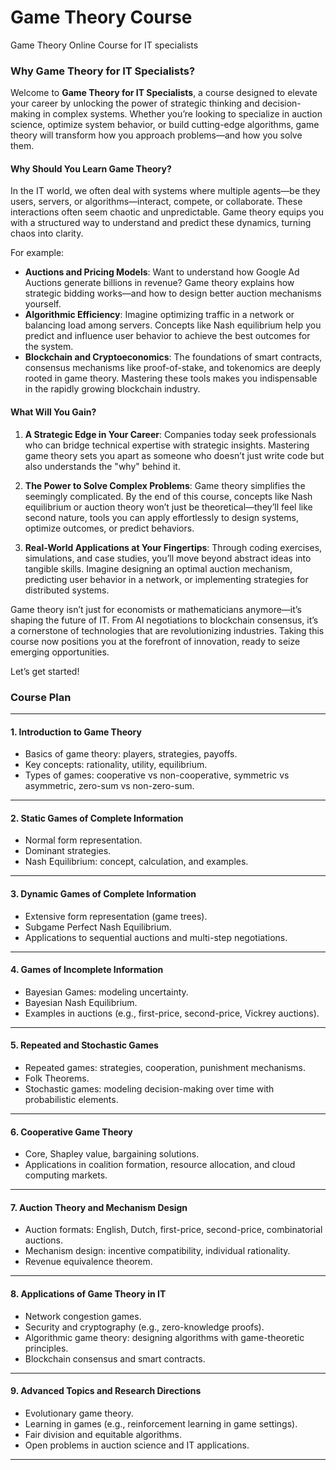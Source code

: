 # Game Theory Course
Game Theory Online Course for IT specialists

### **Why Game Theory for IT Specialists?**

Welcome to **Game Theory for IT Specialists**, a course designed to elevate your career by unlocking the power of strategic thinking and decision-making in complex systems. Whether you’re looking to specialize in auction science, optimize system behavior, or build cutting-edge algorithms, game theory will transform how you approach problems—and how you solve them.

#### **Why Should You Learn Game Theory?**

In the IT world, we often deal with systems where multiple agents—be they users, servers, or algorithms—interact, compete, or collaborate. These interactions often seem chaotic and unpredictable. Game theory equips you with a structured way to understand and predict these dynamics, turning chaos into clarity.

For example:
- **Auctions and Pricing Models**: Want to understand how Google Ad Auctions generate billions in revenue? Game theory explains how strategic bidding works—and how to design better auction mechanisms yourself.
- **Algorithmic Efficiency**: Imagine optimizing traffic in a network or balancing load among servers. Concepts like Nash equilibrium help you predict and influence user behavior to achieve the best outcomes for the system.
- **Blockchain and Cryptoeconomics**: The foundations of smart contracts, consensus mechanisms like proof-of-stake, and tokenomics are deeply rooted in game theory. Mastering these tools makes you indispensable in the rapidly growing blockchain industry.

#### **What Will You Gain?**
1. **A Strategic Edge in Your Career**: Companies today seek professionals who can bridge technical expertise with strategic insights. Mastering game theory sets you apart as someone who doesn’t just write code but also understands the "why" behind it.
   
2. **The Power to Solve Complex Problems**: Game theory simplifies the seemingly complicated. By the end of this course, concepts like Nash equilibrium or auction theory won’t just be theoretical—they’ll feel like second nature, tools you can apply effortlessly to design systems, optimize outcomes, or predict behaviors.

3. **Real-World Applications at Your Fingertips**: Through coding exercises, simulations, and case studies, you’ll move beyond abstract ideas into tangible skills. Imagine designing an optimal auction mechanism, predicting user behavior in a network, or implementing strategies for distributed systems.

Game theory isn’t just for economists or mathematicians anymore—it’s shaping the future of IT. From AI negotiations to blockchain consensus, it’s a cornerstone of technologies that are revolutionizing industries. Taking this course now positions you at the forefront of innovation, ready to seize emerging opportunities.


Let’s get started!


### **Course Plan**

---

#### **1. Introduction to Game Theory**
- Basics of game theory: players, strategies, payoffs.
- Key concepts: rationality, utility, equilibrium.
- Types of games: cooperative vs non-cooperative, symmetric vs asymmetric, zero-sum vs non-zero-sum.

---

#### **2. Static Games of Complete Information**
- Normal form representation.
- Dominant strategies.
- Nash Equilibrium: concept, calculation, and examples.

---

#### **3. Dynamic Games of Complete Information**
- Extensive form representation (game trees).
- Subgame Perfect Nash Equilibrium.
- Applications to sequential auctions and multi-step negotiations.

---

#### **4. Games of Incomplete Information**
- Bayesian Games: modeling uncertainty.
- Bayesian Nash Equilibrium.
- Examples in auctions (e.g., first-price, second-price, Vickrey auctions).

---

#### **5. Repeated and Stochastic Games**
- Repeated games: strategies, cooperation, punishment mechanisms.
- Folk Theorems.
- Stochastic games: modeling decision-making over time with probabilistic elements.

---

#### **6. Cooperative Game Theory**
- Core, Shapley value, bargaining solutions.
- Applications in coalition formation, resource allocation, and cloud computing markets.
---

#### **7. Auction Theory and Mechanism Design**
- Auction formats: English, Dutch, first-price, second-price, combinatorial auctions.
- Mechanism design: incentive compatibility, individual rationality.
- Revenue equivalence theorem.

---

#### **8. Applications of Game Theory in IT**
- Network congestion games.
- Security and cryptography (e.g., zero-knowledge proofs).
- Algorithmic game theory: designing algorithms with game-theoretic principles.
- Blockchain consensus and smart contracts.

---

#### **9. Advanced Topics and Research Directions**
- Evolutionary game theory.
- Learning in games (e.g., reinforcement learning in game settings).
- Fair division and equitable algorithms.
- Open problems in auction science and IT applications.

---